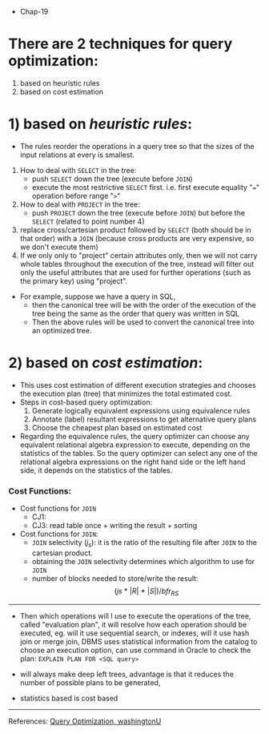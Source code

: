 - Chap-19
# There are 2 techniques for query optimization:
1) based on heuristic rules
2) based on cost estimation
# 1) based on *heuristic rules*:
- The rules reorder the operations in a query tree so that the sizes of the input relations at every is smallest.
 1) How to deal with `SELECT` in the tree:
	- push `SELECT` down the tree (execute before `JOIN`)
	- execute the most restrictive `SELECT` first. i.e. first execute equality "`=`" operation before range  "`>`"
2) How to deal with `PROJECT` in the tree:
	- push `PROJECT` down the tree (execute before `JOIN`) but before the `SELECT` (related to point number 4)
3) replace cross/cartesian product followed by `SELECT` (both should be in that order) with a `JOIN` (because cross products are very expensive, so we don't execute them)
4) If we only only to "project" certain attributes only, then we will not carry whole tables throughout the execution of the tree, instead will filter out only the useful attributes that are used for further operations (such as the primary key) using "project".
- For example, suppose we have a query in SQL,
	- then the canonical tree will be with the order of the execution of the tree being the same as the order that query was written in SQL
	- Then the above rules will be used to convert the canonical tree into an optimized tree.
# 2) based on *cost estimation*:
- This uses cost estimation of different execution strategies and chooses the execution plan (tree) that minimizes the total estimated cost.
- Steps in cost-based query optimization:
	1) Generate logically equivalent expressions using equivalence rules
	2) Annotate (label) resultant expressions to get alternative query plans
	3) Choose the cheapest plan based on estimated cost
- Regarding the equivalence rules, the query optimizer can choose any equivalent relational algebra expression to execute, depending on the statistics of the tables. So the query optimizer can select any one of the relational algebra expressions on the right hand side or the left hand side, it depends on the statistics of the tables.
### Cost Functions:
- Cost functions for `JOIN`
	- CJ1:  
	- CJ3: read table once + writing the result + sorting
- Cost functions for `JOIN`: 
	- `JOIN` selectivity ($j_s$): it is the ratio of the resulting file after `JOIN` to the cartesian product.
	- obtaining the `JOIN` selectivity determines which algorithm to use for `JOIN`
	- number of blocks needed to store/write the result: $$(js\ * \ |R| \ * \ |S|)/bfr_{RS} $$

___
- Then which operations will I use to execute the operations of the tree, called "evaluation plan", it will resolve how each operation should be executed, eg. will it use sequential search, or indexes, will it use hash join or merge join, DBMS uses statistical information from the catalog to choose an execution option, can use command in Oracle to check the plan: `EXPLAIN PLAN FOR <SQL query>`

- will always make deep left trees, advantage is that it reduces the number of possible plans to be generated, 
- statistics based is cost based
___
References:
[Query Optimization, washingtonU](https://courses.cs.washington.edu/courses/cse444/12sp/exams/practice-optimizer-sol.pdf)

